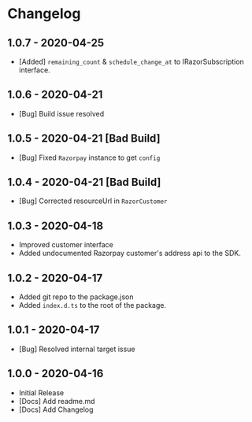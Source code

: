# Changelog

## 1.0.7 - 2020-04-25
  - [Added] `remaining_count` & `schedule_change_at` to IRazorSubscription interface.

## 1.0.6 - 2020-04-21
  - [Bug] Build issue resolved

## 1.0.5 - 2020-04-21 [Bad Build]
  - [Bug] Fixed `Razorpay` instance to get `config`

## 1.0.4 - 2020-04-21 [Bad Build]
  - [Bug] Corrected resourceUrl in `RazorCustomer`

## 1.0.3 - 2020-04-18
  - Improved customer interface
  - Added undocumented Razorpay customer's address api to the SDK.

## 1.0.2 - 2020-04-17
  - Added git repo to the package.json
  - Added `index.d.ts` to the root of the package.
  
## 1.0.1 - 2020-04-17
  - [Bug] Resolved internal target issue

## 1.0.0 - 2020-04-16
  - Initial Release
  - [Docs] Add readme.md
  - [Docs] Add Changelog

